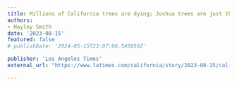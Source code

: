 ```yaml
---
title: Millions of California trees are dying; Joshua trees are just the latest victims.
authors:
- Hayley Smith
date: '2023-08-15'
featured: false
# publishDate: '2024-05-15T23:07:06.545856Z'

publisher: 'Los Angeles Times'
external_url: "https://www.latimes.com/california/story/2023-08-15/california-trees-are-dying-at-an-accelerated-pace"

---
```

